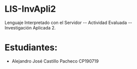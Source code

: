# LIS-InvApli2
Lenguaje Interpretado con el Servidor -- Actividad Evaluada -- Investigación Aplicada 2.

# Estudiantes:
- Alejandro José Castillo Pacheco     CP190719
